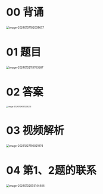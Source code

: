 # 00 背诵

<img src="https://cvp.oss-cn-shanghai.aliyuncs.com/picgo/202401071020781.png" alt="image-20240107102009677" style="zoom:50%;" />



# 01 题目

<img src="https://cvp.oss-cn-shanghai.aliyuncs.com/picgo/202401021137638.png" alt="image-20240102113703587" style="zoom:50%;" />



# 02 答案

<img src="https://cvp.oss-cn-shanghai.aliyuncs.com/picgo/202401240812450.png" alt="image-20240124081258256" style="zoom:33%;" />

# 03 视频解析

<img src="https://cvp.oss-cn-shanghai.aliyuncs.com/picgo/202312271950116.png" alt="image-20231227195021974" style="zoom:50%;" />



# 04 第1、2题的联系

<img src="https://cvp.oss-cn-shanghai.aliyuncs.com/picgo/202401020931554.png" alt="image-20240102093144484" style="zoom:50%;" />
